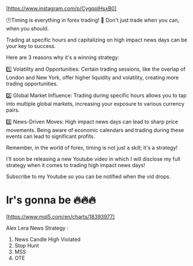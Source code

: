 [https://www.instagram.com/p/CygqpIHsxB0]

🕑Timing is everything in forex trading!
💼 Don't just trade when you can, when you should.

Trading at specific hours and capitalizing on high impact news days can be your key to success.

Here are 3 reasons why it's a winning strategy:

1️⃣ Volatility and Opportunities: Certain trading sessions, like the overlap of London and New York, offer higher liquidity and volatility, creating more trading opportunities.

2️⃣ Global Market Influence: Trading during specific hours allows you to tap into multiple global markets, increasing your exposure to various currency pairs.

3️⃣ News-Driven Moves: High impact news days can lead to sharp price movements. Being aware of economic calendars and trading during these events can lead to significant profits.

Remember, in the world of forex, timing is not just a skill; it's a strategy!

I'll soon be releasing a new Youtube video in which I will disclose my full strategy when it comes to trading high impact news days!

Subscribe to my Youtube so you can be notified when the vid drops.

Ir's gonna be 🔥🔥🔥
============================================================================================
[https://www.mql5.com/en/charts/18393977]

Alex Lera News Strategy :
1. News Candle High Violated
2. Stop Hunt
3. MSS
4. OTE
